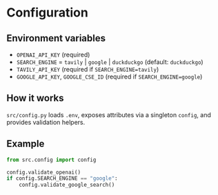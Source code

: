Configuration
=============

Environment variables
---------------------
- `OPENAI_API_KEY` (required)
- `SEARCH_ENGINE` = `tavily` | `google` | `duckduckgo` (default: `duckduckgo`)
- `TAVILY_API_KEY` (required if `SEARCH_ENGINE=tavily`)
- `GOOGLE_API_KEY`, `GOOGLE_CSE_ID` (required if `SEARCH_ENGINE=google`)

How it works
------------
`src/config.py` loads `.env`, exposes attributes via a singleton `config`, and provides validation helpers.

Example
-------
```python
from src.config import config

config.validate_openai()
if config.SEARCH_ENGINE == "google":
    config.validate_google_search()
```


